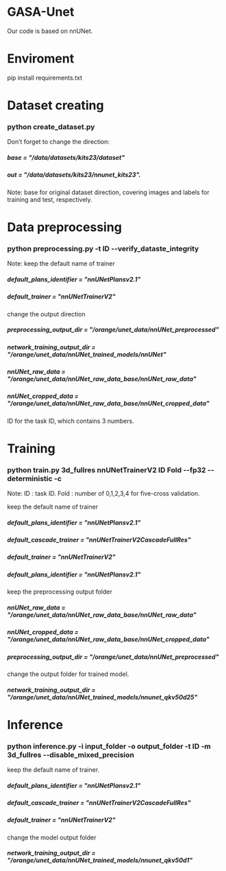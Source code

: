 # GASA-Unet
Our code is based on nnUNet.

# Enviroment
pip install requirements.txt

# Dataset creating
### python create_dataset.py

Don’t forget to change the direction:
##### base = "/data/datasets/kits23/dataset"  
##### out = "/data/datasets/kits23/nnunet_kits23".

Note: base for original dataset direction, covering images and labels for training and test, respectively.

# Data preprocessing

### python preprocessing.py -t ID --verify_dataste_integrity

Note: keep the default name of trainer

##### default_plans_identifier = "nnUNetPlansv2.1"
##### default_trainer = "nnUNetTrainerV2"

change the output direction 

##### preprocessing_output_dir = "/orange/unet_data/nnUNet_preprocessed"
##### network_training_output_dir = "/orange/unet_data/nnUNet_trained_models/nnUNet"
##### nnUNet_raw_data = "/orange/unet_data/nnUNet_raw_data_base/nnUNet_raw_data"
##### nnUNet_cropped_data = "/orange/unet_data/nnUNet_raw_data_base/nnUNet_cropped_data"

ID for the task ID, which contains 3 numbers.

# Training

### python train.py 3d_fullres nnUNetTrainerV2 ID Fold --fp32 --deterministic -c

Note:
ID : task ID. Fold : number of 0,1,2,3,4 for five-cross validation.

keep the default name of trainer 
##### default_plans_identifier = "nnUNetPlansv2.1"
##### default_cascade_trainer = "nnUNetTrainerV2CascadeFullRes"
##### default_trainer = "nnUNetTrainerV2"
##### default_plans_identifier = "nnUNetPlansv2.1"

keep the preprocessing output folder
##### nnUNet_raw_data = "/orange/unet_data/nnUNet_raw_data_base/nnUNet_raw_data"
##### nnUNet_cropped_data = "/orange/unet_data/nnUNet_raw_data_base/nnUNet_cropped_data"
##### preprocessing_output_dir = "/orange/unet_data/nnUNet_preprocessed"

change the output folder for trained model.
##### network_training_output_dir = "/orange/unet_data/nnUNet_trained_models/nnunet_qkv50d25"

# Inference

### python inference.py -i input_folder -o output_folder -t ID -m 3d_fullres --disable_mixed_precision

keep the default name of trainer.
##### default_plans_identifier = "nnUNetPlansv2.1"
##### default_cascade_trainer = "nnUNetTrainerV2CascadeFullRes"
##### default_trainer = "nnUNetTrainerV2"

change the model output folder
##### network_training_output_dir = "/orange/unet_data/nnUNet_trained_models/nnunet_qkv50d1"

